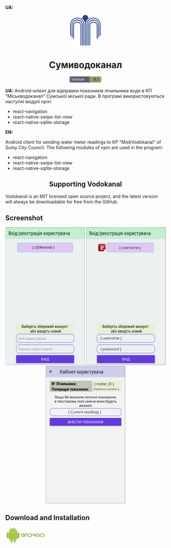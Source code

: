 **UA:**
<p align="center"><img src="img/app.png" alt="Сумиводоканал" width="100"></p>
<h1 align="center">Сумиводоканал</h1>
<div align="center"> <img src="img/version.png" alt="Version 0.1" width="100"> </div>

**UA:**
Android-клієнт для відправки показників лічильника води в КП "Міськводоканал" Сумської міської ради.
В програмі використовуються наступні модулі npm:
  * react-navigation
  * react-native-swipe-list-view
  * react-native-sqlite-storage

**EN:**

Android client for sending water meter readings to KP "MiskVodokanal" of Sumy City Council.
The following modules of npm are used in the program:
  * react-navigation
  * react-native-swipe-list-view
  * react-native-sqlite-storage

<h2 align="center">Supporting Vodokanal</h2>

Vodokanal is an MIT licensed open source project, and the latest version will always be downloadable for free from the GitHub.

<h2>Screenshot</h2>
<div align="center"><img src="img/screenshot/reg.png" alt="Вхід/реєстрація користувача" width="250"> <img src="img/screenshot/delUser.png" alt="Видалення користувача" width="250"> <img src="img/screenshot/cabinet.png" alt="Кабінет користувача" width="250"></div>

<h2>Download and Installation</h2>
<p><a href="./android/app/build/outputs/apk/release/vodokanal_sumy.apk"><img src="img/android.png" alt="Download for Android"></a>
</p>
